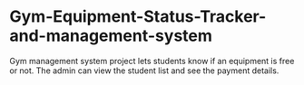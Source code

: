 # Gym-Equipment-Status-Tracker-and-management-system
 Gym management system project lets students know if an equipment is free or not. The admin can view the student list and see the payment details.
